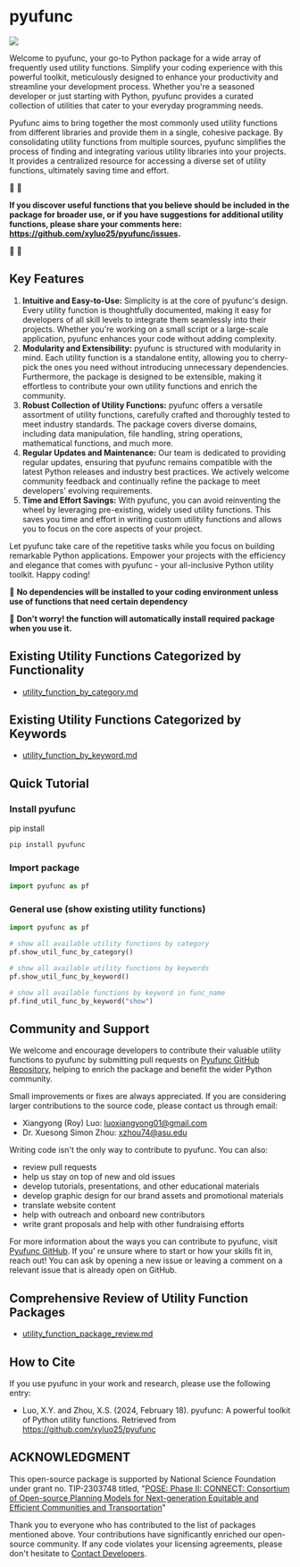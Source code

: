 # pyufunc

<img src="https://github.com/xyluo25/pyufunc/blob/main/docs/static/img/pyufunc_icon.jpg" >

Welcome to pyufunc, your go-to Python package for a wide array of frequently used utility functions. Simplify your coding experience with this powerful toolkit, meticulously designed to enhance your productivity and streamline your development process. Whether you're a seasoned developer or just starting with Python, pyufunc provides a curated collection of utilities that cater to your everyday programming needs.

Pyufunc aims to bring together the most commonly used utility functions from different libraries and provide them in a single, cohesive package. By consolidating utility functions from multiple sources, pyufunc simplifies the process of finding and integrating various utility libraries into your projects. It provides a centralized resource for accessing a diverse set of utility functions, ultimately saving time and effort.

🎉️ 🎉️

**If you discover useful functions that you believe should be included in the package for broader use, or if you have suggestions for additional utility functions, please share your comments here: https://github.com/xyluo25/pyufunc/issues.**

🎉️ 🎉️

## Key Features

1. **Intuitive and Easy-to-Use:** Simplicity is at the core of pyufunc's design. Every utility function is thoughtfully documented, making it easy for developers of all skill levels to integrate them seamlessly into their projects. Whether you're working on a small script or a large-scale application, pyufunc enhances your code without adding complexity.
2. **Modularity and Extensibility:** pyufunc is structured with modularity in mind. Each utility function is a standalone entity, allowing you to cherry-pick the ones you need without introducing unnecessary dependencies. Furthermore, the package is designed to be extensible, making it effortless to contribute your own utility functions and enrich the community.
3. **Robust Collection of Utility Functions:** pyufunc offers a versatile assortment of utility functions, carefully crafted and thoroughly tested to meet industry standards. The package covers diverse domains, including data manipulation, file handling, string operations, mathematical functions, and much more.
4. **Regular Updates and Maintenance:** Our team is dedicated to providing regular updates, ensuring that pyufunc remains compatible with the latest Python releases and industry best practices. We actively welcome community feedback and continually refine the package to meet developers' evolving requirements.
5. **Time and Effort Savings:** With pyufunc, you can avoid reinventing the wheel by leveraging pre-existing, widely used utility functions. This saves you time and effort in writing custom utility functions and allows you to focus on the core aspects of your project.

Let pyufunc take care of the repetitive tasks while you focus on building remarkable Python applications. Empower your projects with the efficiency and elegance that comes with pyufunc - your all-inclusive Python utility toolkit. Happy coding!

🚀️ **No dependencies will be installed to your coding environment unless use of functions that need certain dependency**

🚀️ **Don't worry! the function will automatically install required package when you use it.**

## Existing Utility Functions Categorized by Functionality

- [utility_function_by_category.md](https://github.com/xyluo25/pyufunc/blob/main/docs/md_files/utility_function_by_category.md)

## Existing Utility Functions Categorized by Keywords

- [utility_function_by_keyword.md](https://github.com/xyluo25/pyufunc/blob/main/docs/md_files/utility_function_by_keyword.md)

## Quick Tutorial

### Install pyufunc

pip install

```python
pip install pyufunc
```

### Import package

```python
import pyufunc as pf
```

### General use (show existing utility functions)

```python
import pyufunc as pf

# show all available utility functions by category
pf.show_util_func_by_category()

# show all available utility functions by keywords
pf.show_util_func_by_keyword()

# show all available functions by keyword in func_name
pf.find_util_func_by_keyword("show")

```

## Community and Support

We welcome and encourage developers to contribute their valuable utility functions to pyufunc by submitting pull requests on [Pyufunc GitHub Repository](https://github.com/xyluo25/pyufunc), helping to enrich the package and benefit the wider Python community.

Small improvements or fixes are always appreciated. If you are considering larger contributions to the source code, please contact us through email:

- Xiangyong (Roy) Luo: [luoxiangyong01@gmail.com](mailto:luoxiangyong01@gmail.com)
- Dr. Xuesong Simon Zhou: [xzhou74@asu.edu](mailto:xzhou74@asu.edu)

Writing code isn't the only way to contribute to pyufunc. You can also:

- review pull requests
- help us stay on top of new and old issues
- develop tutorials, presentations, and other educational materials
- develop graphic design for our brand assets and promotional materials
- translate website content
- help with outreach and onboard new contributors
- write grant proposals and help with other fundraising efforts

For more information about the ways you can contribute to pyufunc, visit [Pyufunc GitHub](https://github.com/xyluo25/pyufunc). If you' re unsure where to start or how your skills fit in, reach out! You can ask by opening a new issue or leaving a comment on a relevant issue that is already open on GitHub.

## Comprehensive Review of Utility Function Packages

- [utility_function_package_review.md](https://github.com/xyluo25/pyufunc/blob/main/docs/md_files/utility_function_pkg_review.md)

## How to Cite

If you use pyufunc in your work and research, please use the following entry:

- Luo, X.Y. and Zhou, X.S. (2024, February 18). pyufunc: A powerful toolkit of Python utility functions. Retrieved from https://github.com/xyluo25/pyufunc

## ACKNOWLEDGMENT

This open-source package is supported by National Science Foundation under grant no. TIP-2303748 titled, "[POSE: Phase II: CONNECT: Consortium of Open-source Planning Models for Next-generation Equitable and Efficient Communities and Transportation](https://www.nsf.gov/awardsearch/showAward?AWD_ID=2303748&HistoricalAwards=false)"

Thank you to everyone who has contributed to the list of packages mentioned above. Your contributions have significantly enriched our open-source community. If any code violates your licensing agreements, please don't hesitate to [Contact Developers](mailto:luoxiangyong01@gmail.com).

